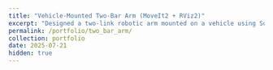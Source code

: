 ```yaml
---
title: "Vehicle-Mounted Two-Bar Arm (MoveIt2 + RViz2)"
excerpt: "Designed a two-link robotic arm mounted on a vehicle using SolidWorks, URDF, MoveIt2, and RViz2."
permalink: /portfolio/two_bar_arm/
collection: portfolio
date: 2025-07-21
hidden: true
---
```

